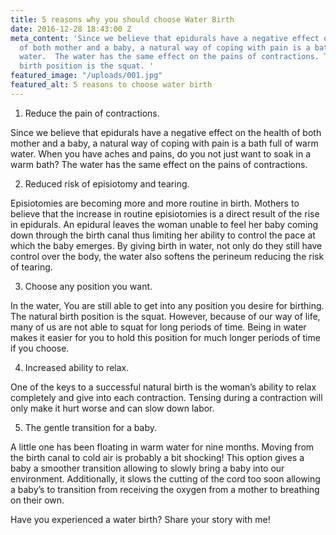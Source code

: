 ```yaml
---
title: 5 reasons why you should choose Water Birth
date: 2016-12-28 18:43:00 Z
meta_content: 'Since we believe that epidurals have a negative effect on the health
  of both mother and a baby, a natural way of coping with pain is a bath full of warm
  water.  The water has the same effect on the pains of contractions. The natural
  birth position is the squat. '
featured_image: "/uploads/001.jpg"
featured_alt: 5 reasons to choose water birth
---
```


1. Reduce the pain of contractions. 

Since we believe that epidurals have a negative effect on the health of both mother and a baby, a natural way of coping with pain is a bath full of warm water. When you have aches and pains, do you not just want to soak in a warm bath? The water has the same effect on the pains of contractions.

2. Reduced risk of episiotomy and tearing. 

Episiotomies are becoming more and more routine in birth. Mothers to believe that the increase in routine episiotomies is a direct result of the rise in epidurals. An epidural leaves the woman unable to feel her baby coming down through the birth canal thus limiting her ability to control the pace at which the baby emerges. By giving birth in water, not only do they still have control over the body, the water also softens the perineum reducing the risk of tearing.

3. Choose any position you want. 

In the water, You are still able to get into any position you desire for birthing. The natural birth position is the squat. However, because of our way of life, many of us are not able to squat for long periods of time. Being in water makes it easier for you to hold this position for much longer periods of time if you choose.

4. Increased ability to relax. 

One of the keys to a successful natural birth is the woman’s ability to relax completely and give into each contraction. Tensing during a contraction will only make it hurt worse and can slow down labor. 

5. The gentle transition for a baby. 

A little one has been floating in warm water for nine months. Moving from the birth canal to cold air is probably a bit shocking! This option gives a baby a smoother transition allowing to slowly bring a baby into our environment. Additionally, it slows the cutting of the cord too soon allowing a baby’s to transition from receiving the oxygen from a mother to breathing on their own.

Have you experienced a water birth? Share your story with me!
